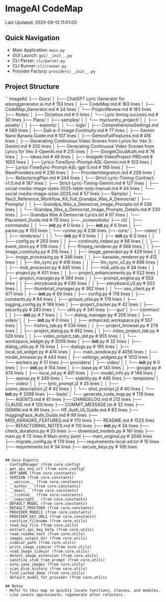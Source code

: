 # ImageAI CodeMap

Last Updated: 2025-09-13 11:01:03

## Quick Navigation
- Main Application: `main.py`
- GUI Launch: `gui/__init__.py`
- CLI Parser: `cli/parser.py`
- CLI Runner: `cli/runner.py`
- Provider Factory: `providers/__init__.py`

## Project Structure

``
ImageAI/
├── Docs/
│   ├── ChatGPT Lyric Generator for aisonggenerator.ai.md  # 153 lines
│   ├── CodeMap.md  # 163 lines
│   ├── CodeMap_Generator.md  # 24 lines
│   └── ProjectReview.md  # 183 lines
├── Notes/
│   ├── Dictation.md  # 0 lines
│   └── Lyric timing success.md  # 30 lines
├── Plans/
│   ├── samples/
│   │   └── mycountry_project/
│   │       ├── assets/
│   │       ├── exports/
│   │       └── logs/
│   ├── ComprehensiveSettings.md  # 560 lines
│   ├── Dall-e-3 Image Continuity.md  # 77 lines
│   ├── Gemini Nano Banana Guide.md  # 107 lines
│   ├── GeminiFullFeatures.md  # 416 lines
│   ├── Generating Continuous Video Scenes from Lyrics for Veo 3-Gemini.md  # 200 lines
│   ├── Generating Continuous Video Scenes from Lyrics for Veo 3-OpenAI.md  # 215 lines
│   ├── GoogleCloudAuth.md  # 76 lines
│   ├── Ideas.md  # 49 lines
│   ├── ImageAI-VideoProject-PRD.md  # 1603 lines
│   ├── Lyrics-TimeSync-Prompt-ASL-Gemini.md  # 103 lines
│   ├── Lyrics-TimeSync-Prompt-ASL-gpt-5.md  # 199 lines
│   ├── NewProviders.md  # 236 lines
│   ├── ProviderIntegration.md  # 229 lines
│   ├── RefactoringPlan.md  # 244 lines
│   ├── Strict-Lyric-Timing-Contract-v1.0.md  # 187 lines
│   ├── Strict-Lyric-Timing-Gemini.md  # 127 lines
│   ├── social-media-image-sizes-2025-table-only-manual.md  # 44 lines
│   └── social-media-image-sizes-2025.md  # 57 lines
├── Sample/
│   └── Veo3_Reference_Workflow_Kit_Full_Grandpa_Was_A_Democrat/
│       ├── Prompts/
│       │   ├── Grandpa_Was_a_Democrat_Image_Prompts.txt  # 336 lines
│       │   └── Grandpa_Was_a_Democrat_Image_Prompts_Details.md  # 330 lines
│       ├── Grandpa Was A Democrat-Lyrics.txt  # 87 lines
│       └── Placement_Guide.md  # 75 lines
├── _screenshots/
├── cli/
│   ├── commands/
│   │   └── __init__.py  # 0 lines
│   ├── __init__.py  # 6 lines
│   ├── parser.py  # 103 lines
│   └── runner.py  # 238 lines
├── core/
│   ├── video/
│   │   ├── renderers/
│   │   │   └── __init__.py  # 0 lines
│   │   ├── __init__.py  # 0 lines
│   │   ├── config.py  # 293 lines
│   │   ├── continuity_helper.py  # 88 lines
│   │   ├── event_store.py  # 516 lines
│   │   ├── ffmpeg_renderer.py  # 568 lines
│   │   ├── image_continuity.py  # 315 lines
│   │   ├── image_generator.py  # 429 lines
│   │   ├── image_processing.py  # 346 lines
│   │   ├── karaoke_renderer.py  # 412 lines
│   │   ├── llm_sync.py  # 416 lines
│   │   ├── llm_sync_v2.py  # 898 lines
│   │   ├── midi_processor.py  # 445 lines
│   │   ├── midi_utils.py  # 34 lines
│   │   ├── project.py  # 451 lines
│   │   ├── project_enhancements.py  # 522 lines
│   │   ├── project_manager.py  # 394 lines
│   │   ├── prompt_engine.py  # 553 lines
│   │   ├── storyboard.py  # 630 lines
│   │   ├── storyboard_v2.py  # 503 lines
│   │   ├── thumbnail_manager.py  # 362 lines
│   │   └── veo_client.py  # 471 lines
│   ├── __init__.py  # 69 lines
│   ├── config.py  # 178 lines
│   ├── constants.py  # 84 lines
│   ├── gcloud_utils.py  # 179 lines
│   ├── logging_config.py  # 168 lines
│   ├── project_tracker.py  # 42 lines
│   ├── security.py  # 283 lines
│   └── utils.py  # 341 lines
├── gui/
│   ├── common/
│   │   ├── __init__.py  # 7 lines
│   │   └── dialog_manager.py  # 205 lines
│   ├── video/
│   │   ├── __init__.py  # 0 lines
│   │   ├── enhanced_workspace.py  # 557 lines
│   │   ├── history_tab.py  # 534 lines
│   │   ├── project_browser.py  # 278 lines
│   │   ├── project_dialog.py  # 452 lines
│   │   ├── video_project_tab.py  # 529 lines
│   │   ├── video_project_tab_old.py  # 955 lines
│   │   └── workspace_widget.py  # 2059 lines
│   ├── __init__.py  # 32 lines
│   ├── dialog_utils.py  # 74 lines
│   ├── dialogs.py  # 195 lines
│   ├── local_sd_widget.py  # 474 lines
│   ├── main_window.py  # 4056 lines
│   ├── model_browser.py  # 443 lines
│   ├── settings_widgets.py  # 1013 lines
│   └── workers.py  # 51 lines
├── providers/
│   ├── video/
│   │   └── __init__.py  # 0 lines
│   ├── __init__.py  # 154 lines
│   ├── base.py  # 145 lines
│   ├── google.py  # 474 lines
│   ├── local_sd.py  # 491 lines
│   ├── model_info.py  # 146 lines
│   ├── openai.py  # 349 lines
│   └── stability.py  # 446 lines
├── templates/
│   ├── video/
│   │   ├── lyric_prompt.j2  # 25 lines
│   │   ├── scene_description.j2  # 42 lines
│   │   └── shot_prompt.j2  # 40 lines
│   └── __init__.py  # 2098 lines
├── tools/
│   └── generate_code_map.py  # 178 lines
├── AGENTS.md  # 41 lines
├── CHANGELOG.md  # 212 lines
├── CLAUDE.md  # 120 lines
├── COMMIT_MESSAGE.txt  # 32 lines
├── GEMINI.md  # 46 lines
├── HF_Auth_UI_Guide.md  # 83 lines
├── HuggingFace_Auth_Guide.md  # 99 lines
├── MIDI_KARAOKE_FEATURES.md  # 170 lines
├── README.md  # 1523 lines
├── REFACTORING_NOTES.md  # 110 lines
├── __init__.py  # 34 lines
├── check_durations.py  # 33 lines
├── download_models.py  # 161 lines
├── main.py  # 72 lines # Main entry point
├── main_original.py  # 2646 lines
├── migrate_config.py  # 179 lines
├── requirements-local-sd.txt  # 15 lines
├── requirements.txt  # 34 lines
├── secure_keys.py  # 106 lines
```

## Core Exports
- ConfigManager (from core.config)
- get_api_key_url (from core.config)
- APP_NAME (from core.constants)
- VERSION (from core.constants)
- __version__ (from core.constants)
- __author__ (from core.constants)
- __email__ (from core.constants)
- __license__ (from core.constants)
- __copyright__ (from core.constants)
- DEFAULT_MODEL (from core.constants)
- DEFAULT_PROVIDER (from core.constants)
- PROVIDER_MODELS (from core.constants)
- PROVIDER_KEY_URLS (from core.constants)
- sanitize_filename (from core.utils)
- read_key_file (from core.utils)
- extract_api_key_help (from core.utils)
- read_readme_text (from core.utils)
- images_output_dir (from core.utils)
- sidecar_path (from core.utils)
- write_image_sidecar (from core.utils)
- read_image_sidecar (from core.utils)
- detect_image_extension (from core.utils)
- sanitize_stub_from_prompt (from core.utils)
- auto_save_images (from core.utils)
- scan_disk_history (from core.utils)
- find_cached_demo (from core.utils)
- default_model_for_provider (from core.utils)

## Notes
- Refer to this map to quickly locate functions, classes, and modules.
- Line counts approximate; regenerate after refactors.